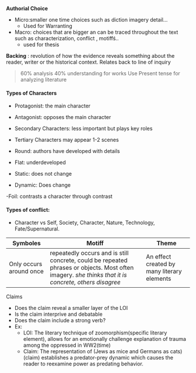 **Authorial Choice**
 - Micro:smaller one time choices such as diction imagery detail...
	 - Used for Warranting
 - Macro: choices that are bigger an can be traced throughout the text such as characterization, conflict , motiffś..
	 - used for thesis

**Backing** : revolution of how the evidence reveals something about the reader, writer or the historical context. Relates back to line of inquiry
> 60% analysis 40% understanding for works
> Use Present tense for analyzing literature

#### Types of Characters
 - Protagonist: the main character 
 - Antagonist: opposes the main character 
 - Secondary Characters: less important but plays key roles
 - Tertiary Characters may appear 1-2 scenes

- Round: authors have developed with details
- Flat: underdeveloped

- Static: does not change
- Dynamic: Does change

-Foil: contrasts a character through contrast
#### Types of conflict:
- Character vs Self, Society, Character, Nature, Technology, Fate/Supernatural.

|Symboles| Motiff | Theme |
|--|--|--|
| Only occurs around once |  repeatedly occurs and is still concrete,  could be repeated phrases or objects. Most often imagery. *she thinks that it is concrete, others disagree* | An effect created by many literary elements |

Claims 
 - Does the claim reveal a smaller layer of the LOI
 - Is the claim interprive and debatable
 - Does the claim include a strong verb?
 - Ex:
	 - LOI: The literary technique of zoomorphism(specific literary element), allows for an emotionally challenge explanation of trauma among the oppressed in WW2(time)
	 - Claim: The representation of (Jews as mice and Germans as cats)(claim) establishes a predator-prey dynamic which causes the reader to reexamine power as predating behavior.
<!--stackedit_data:
eyJoaXN0b3J5IjpbLTkxMTQ3ODc0NSwxNjA3NzQwMTMwLC0xOD
QwMjA1Nzk3LDE4NDEzMzk2ODcsNzA3ODIwMjkwXX0=
-->